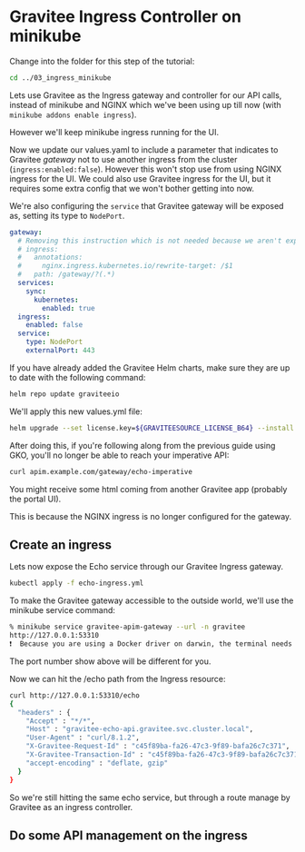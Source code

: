 # Gravitee Ingress Controller on minikube

Change into the folder for this step of the tutorial:

```sh
cd ../03_ingress_minikube
```

Lets use Gravitee as the Ingress gateway and controller for our API calls, instead of minikube and NGINX which we've been using up till now (with `minikube addons enable ingress`). 

However we'll keep minikube ingress running for the UI. 

Now we update our values.yaml to include a parameter that indicates to Gravitee *gateway* not to use another ingress from the cluster (`ingress:enabled:false`). However this won't stop use from using NGINX ingress for the UI. We could also use Gravitee ingress for the UI, but it requires some extra config that we won't bother getting into now. 

We're also configuring the `service` that Gravitee gateway will be exposed as, setting its type to `NodePort`. 

```yaml
gateway:
  # Removing this instruction which is not needed because we aren't exposing the gateway through NGINX ingress anymore
  # ingress:
  #   annotations:
  #     nginx.ingress.kubernetes.io/rewrite-target: /$1
  #   path: /gateway/?(.*)
  services:
    sync:
      kubernetes:
        enabled: true
  ingress:
    enabled: false
  service:
    type: NodePort
    externalPort: 443
```

If you have already added the Gravitee Helm charts, make sure they are up to date with the following command:

```sh
helm repo update graviteeio
```

We'll apply this new values.yml file:

```sh
helm upgrade --set license.key=${GRAVITEESOURCE_LICENSE_B64} --install gravitee-apim graviteeio/apim -f 03_values.yml --namespace gravitee
```

After doing this, if you're following along from the previous guide using GKO, you'll no longer be able to reach your imperative API:

```sh
curl apim.example.com/gateway/echo-imperative                                                                                                      
```

You might receive some html coming from another Gravitee app (probably the portal UI).

This is because the NGINX ingress is no longer configured for the gateway. 

## Create an ingress

Lets now expose the Echo service through our Gravitee Ingress gateway. 

```sh
kubectl apply -f echo-ingress.yml 
```

To make the Gravitee gateway accessible to the outside world, we'll use the minikube service command:

```sh
% minikube service gravitee-apim-gateway --url -n gravitee
http://127.0.0.1:53310
❗  Because you are using a Docker driver on darwin, the terminal needs to be open to run it.
```

The port number show above will be different for you. 

Now we can hit the /echo path from the Ingress resource:

```sh
curl http://127.0.0.1:53310/echo   
{
  "headers" : {
    "Accept" : "*/*",
    "Host" : "gravitee-echo-api.gravitee.svc.cluster.local",
    "User-Agent" : "curl/8.1.2",
    "X-Gravitee-Request-Id" : "c45f89ba-fa26-47c3-9f89-bafa26c7c371",
    "X-Gravitee-Transaction-Id" : "c45f89ba-fa26-47c3-9f89-bafa26c7c371",
    "accept-encoding" : "deflate, gzip"
  }
}
```

So we're still hitting the same echo service, but through a route manage by Gravitee as an ingress controller. 

## Do some API management on the ingress



